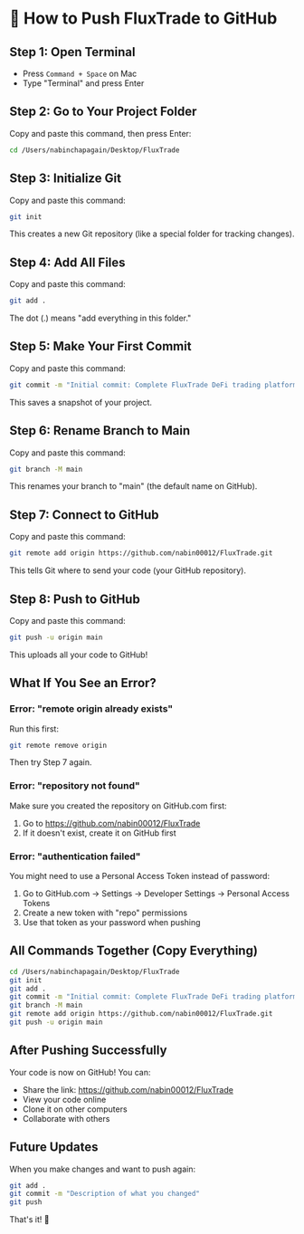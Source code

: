 # 🚀 How to Push FluxTrade to GitHub

## Step 1: Open Terminal
- Press `Command + Space` on Mac
- Type "Terminal" and press Enter

## Step 2: Go to Your Project Folder
Copy and paste this command, then press Enter:
```bash
cd /Users/nabinchapagain/Desktop/FluxTrade
```

## Step 3: Initialize Git
Copy and paste this command:
```bash
git init
```
This creates a new Git repository (like a special folder for tracking changes).

## Step 4: Add All Files
Copy and paste this command:
```bash
git add .
```
The dot (.) means "add everything in this folder."

## Step 5: Make Your First Commit
Copy and paste this command:
```bash
git commit -m "Initial commit: Complete FluxTrade DeFi trading platform"
```
This saves a snapshot of your project.

## Step 6: Rename Branch to Main
Copy and paste this command:
```bash
git branch -M main
```
This renames your branch to "main" (the default name on GitHub).

## Step 7: Connect to GitHub
Copy and paste this command:
```bash
git remote add origin https://github.com/nabin00012/FluxTrade.git
```
This tells Git where to send your code (your GitHub repository).

## Step 8: Push to GitHub
Copy and paste this command:
```bash
git push -u origin main
```
This uploads all your code to GitHub!

## What If You See an Error?

### Error: "remote origin already exists"
Run this first:
```bash
git remote remove origin
```
Then try Step 7 again.

### Error: "repository not found"
Make sure you created the repository on GitHub.com first:
1. Go to https://github.com/nabin00012/FluxTrade
2. If it doesn't exist, create it on GitHub first

### Error: "authentication failed"
You might need to use a Personal Access Token instead of password:
1. Go to GitHub.com → Settings → Developer Settings → Personal Access Tokens
2. Create a new token with "repo" permissions
3. Use that token as your password when pushing

## All Commands Together (Copy Everything)
```bash
cd /Users/nabinchapagain/Desktop/FluxTrade
git init
git add .
git commit -m "Initial commit: Complete FluxTrade DeFi trading platform"
git branch -M main
git remote add origin https://github.com/nabin00012/FluxTrade.git
git push -u origin main
```

## After Pushing Successfully

Your code is now on GitHub! You can:
- Share the link: https://github.com/nabin00012/FluxTrade
- View your code online
- Clone it on other computers
- Collaborate with others

## Future Updates

When you make changes and want to push again:
```bash
git add .
git commit -m "Description of what you changed"
git push
```

That's it! 🎉
